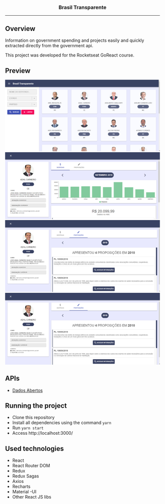 <p align="center">
  <h3 align="center">Brasil Transparente</h3>
</p>

---

## Overview

Information on government spending and projects easily and quickly extracted directly from the government api.

This project was developed for the Rocketseat GoReact course.

## Preview

![brasil-transparente-preview-1](./preview-1.png)
![brasil-transparente-preview-2](./preview-2.png)
![brasil-transparente-preview-3](./preview-3.png)
![brasil-transparente-preview-4](./preview-4.png)

## APIs

- [Dados Abertos](https://dadosabertos.camara.leg.br/)

## Running the project

- Clone this repository
- Install all dependencies using the command `yarn`
- Run `yarn start`
- Access http://localhost:3000/

## Used technologies

- React
- React Router DOM
- Redux
- Redux Sagas
- Axios
- Recharts
- Material -UI
- Other React JS libs
